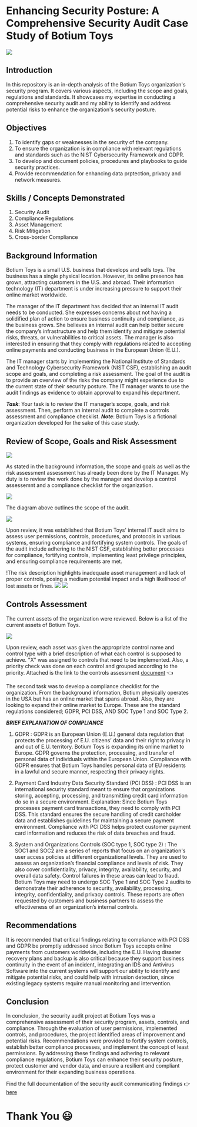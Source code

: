 # Enhancing Security Posture: A Comprehensive Security Audit Case Study of Botium Toys
![](pexels-tima.jpg)

## Introduction
In this repository is an in-depth analysis of the Botium Toys organization's security program. It covers various aspects, including the scope and goals, regulations and standards. It showcases my expertise in conducting a comprehensive security audit and my ability to identify and address potential risks to enhance the organization's security posture.

## Objectives
1. To identify gaps or weaknesses in the security of the company.
2. To ensure the organization is in compliance with relevant regulations and standards such as the NIST Cybersecurity Framework and GDPR.
3. To develop and document policies, procedures and playbooks to guide security practices.
4. Provide recommendation for enhancing data prptection, privacy and network measures.

## Skills / Concepts Demonstrated
1. Security Audit
2. Compliance Regulations 
3. Asset Management
4. Risk Mitigation
5. Cross-border Compliance 

## Background Information
Botium Toys is a small U.S. business that develops and sells toys. The business has a single physical location. However, its online presence has grown, attracting customers in the U.S. and abroad. Their information technology (IT) department is under increasing pressure to support their online market worldwide. 

The manager of the IT department has decided that an internal IT audit needs to be conducted. She expresses concerns about not having a solidified plan of action to ensure business continuity and compliance, as the business grows. She believes an internal audit can help better secure the company’s infrastructure and help them identify and mitigate potential risks, threats, or vulnerabilities to critical assets. The manager is also interested in ensuring that they comply with regulations related to accepting online payments and conducting business in the European Union (E.U.).   

The IT manager starts by implementing the National Institute of Standards and Technology Cybersecurity Framework (NIST CSF), establishing an audit scope and goals, and completing a risk assessment. The goal of the audit is to provide an overview of the risks the company might experience due to the current state of their security posture. The IT manager wants to use the audit findings as evidence to obtain approval to expand his department. 

**_Task_**: Your task is to review the IT manager’s scope, goals, and risk assessment. Then, perform an internal audit to complete a controls assessment and compliance checklist. 
**_Note_**: Botium Toys is a fictional organization developed for the sake of this case study.

## Review of Scope, Goals and Risk Assessment 
![](pexels-markus.jpg)

As stated in the background information, the scope and goals as well as the risk assessment assessment has already been done by the IT Manager. My duty is to review the work done by the manager and develop a control assessemnt and a compliance checklist for the organization.

![](Scope.JPG)

The diagram above outlines the scope of the audit. 

![](goals.JPG)

Upon review, it was established that Botium Toys' internal IT audit aims to assess user permissions, controls, procedures, and protocols in various systems, ensuring compliance and fortifying system controls. The goals of the audit include adhering to the NIST CSF, establishing better processes for compliance, fortifying controls, implementing least privilege principles, and ensuring compliance requirements are met. 

!The risk description highlights inadequate asset management and lack of proper controls, posing a medium potential impact and a high likelihood of lost assets or fines.
![](risk_des.JPG)
![](risk_score.JPG)

## Controls Assessment
The current assets of the organization were reviewed. Below is a list of the current assets of Botium Toys.

![](current_assets.JPG)

Upon review, each asset was given the appropriate control name and control type with a brief description of what each control is supposed to achieve. "X" was assigned to controls that need to be implemented. Also, a priority check was done on each control and grouped according to the priority. Attached is the link to the controls assessment [document](https://view.officeapps.live.com/op/view.aspx?src=https%3A%2F%2Fraw.githubusercontent.com%2FAlberda1612%2FSecurity_Audit%2Fmain%2FControls-assessment.docx&wdOrigin=BROWSELINK) :point_left: 

The second task was to develop a compliance checklist for the organization.
From the background information, Botium physically operates in the USA but has an online market that spans abroad. Also, they are looking to expand their online market to Europe. These are the standard regulations considered; GDPR, PCI DSS, AND SOC Type 1 and SOC Type 2.

**_BRIEF EXPLANATION OF COMPLIANCE_**
1. GDPR : GDPR is an European Union (E.U.) general data regulation that protects the processing of E.U. citizens’ data and their right to privacy in and out of E.U. territory. Botium Toys is expanding its online market to Europe. GDPR governs the protection, processing, and transfer of personal data of individuals within the European Union. Compliance with GDPR ensures that Botium Toys handles personal data of EU residents in a lawful and secure manner, respecting their privacy rights.

2. Payment Card Industry Data Security Standard (PCI DSS) : PCI DSS is an international security standard meant to ensure that organizations storing, accepting, processing, and transmitting credit card information do so in a secure environment. 
Explanation: Since Botium Toys processes payment card transactions, they need to comply with PCI DSS. This standard ensures the secure handling of credit cardholder data and establishes guidelines for maintaining a secure payment environment. Compliance with PCI DSS helps protect customer payment card information and reduces the risk of data breaches and fraud.

3. System and Organizations Controls (SOC type 1, SOC type 2) : The SOC1 and SOC2 are a series of reports that focus on an organization's user access policies at different organizational levels. They are used to assess an organization’s financial compliance and levels of risk. They also cover confidentiality, privacy, integrity, availability, security, and overall data safety. Control failures in these areas can lead to fraud. Botium Toys may need to undergo SOC Type 1 and SOC Type 2 audits to demonstrate their adherence to security, availability, processing, integrity, confidentiality, and privacy controls. These reports are often requested by customers and business partners to assess the effectiveness of an organization’s internal controls.

## Recommendations
It is recommended that critical findings relating to compliance with PCI DSS and GDPR be promptly addressed since Botium Toys accepts online payments from customers worldwide, including the E.U. Having disaster recovery plans and backup is also critical because they support business continuity in the event of an incident, integrating an IDS and Antivirus Software into the current systems will support our ability to identify and mitigate potential risks, and could help with intrusion detection, since existing legacy systems require manual monitoring and intervention. 

## Conclusion
In conclusion, the security audit project at Botium Toys was a comprehensive assessment of their security program, assets, controls, and compliance. Through the evaluation of user permissions, implemented controls, and procedures, the project identified areas of improvement and potential risks. Recommendations were provided to fortify system controls, establish better compliance processes, and implement the concept of least permissions. By addressing these findings and adhering to relevant compliance regulations, Botium Toys can enhance their security posture, protect customer and vendor data, and ensure a resilient and compliant environment for their expanding business operations.

Find the full documentation of the security audit communicating findings :point_right: [here](https://github.com/Alberda1612/Security_Audit/blob/main/Stakeholder-memorandum.pdf)

# Thank You :smiley:




